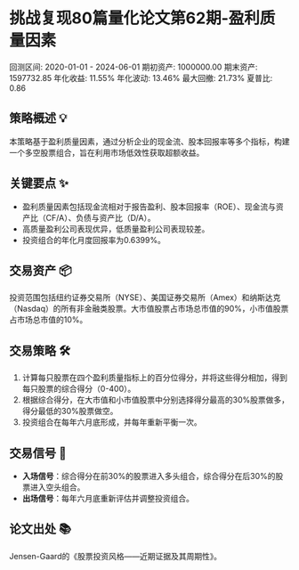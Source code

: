 # 挑战复现80篇量化论文第62期-盈利质量因素
回测区间: 2020-01-01 - 2024-06-01
期初资产: 1000000.00
期末资产: 1597732.85
年化收益: 11.55%
年化波动: 13.46%
最大回撤: 21.73%
夏普比: 0.86
## 策略概述 💡
本策略基于盈利质量因素，通过分析企业的现金流、股本回报率等多个指标，构建一个多空股票组合，旨在利用市场低效性获取超额收益。

## 关键要点 ✨
- 盈利质量因素包括现金流相对于报告盈利、股本回报率（ROE）、现金流与资产比（CF/A）、负债与资产比（D/A）。
- 高质量盈利公司表现优异，低质量盈利公司表现较差。
- 投资组合的年化月度回报率为0.6399%。

## 交易资产 📦
投资范围包括纽约证券交易所（NYSE）、美国证券交易所（Amex）和纳斯达克（Nasdaq）的所有非金融类股票。大市值股票占市场总市值的90%，小市值股票占市场总市值的10%。

## 交易策略 🛠️
1. 计算每只股票在四个盈利质量指标上的百分位得分，并将这些得分相加，得到每只股票的综合得分（0-400）。
2. 根据综合得分，在大市值和小市值股票中分别选择得分最高的30%股票做多，得分最低的30%股票做空。
3. 投资组合在每年六月底形成，并每年重新平衡一次。

## 交易信号 📢
- **入场信号**：综合得分在前30%的股票进入多头组合，综合得分在后30%的股票进入空头组合。
- **出场信号**：每年六月底重新评估并调整投资组合。

## 论文出处 📚
Jensen-Gaard的《股票投资风格——近期证据及其周期性》。